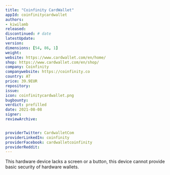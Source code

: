 ```yaml
---
title: "Coinfinity CardWallet"
appId: coinfinitycardwallet
authors:
- kiwilamb
released: 
discontinued: # date
latestUpdate:
version:
dimensions: [54, 86, 1]
weight: 
website: https://www.cardwallet.com/en/home/
shop: https://www.cardwallet.com/en/shop/
company: Coinfinity
companywebsite: https://coinfinity.co
country: AT
price: 39.9EUR
repository: 
issue:
icon: coinfinitycardwallet.png
bugbounty:
verdict: prefilled
date: 2021-08-08
signer:
reviewArchive:


providerTwitter: CardwalletCom
providerLinkedIn: coinfinity
providerFacebook: cardwalletcoinfinity
providerReddit: 
---
```


This hardware device lacks a screen or a button, this device cannot provide basic security of hardware wallets.